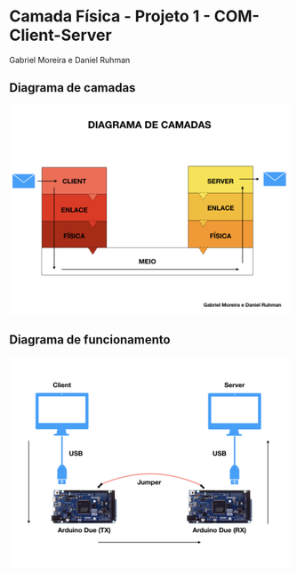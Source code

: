 # Camada Física - Projeto 1 - COM-Client-Server
Gabriel Moreira e Daniel Ruhman


## Diagrama de camadas

 ![Diagrama de camadas](Proj-1-Comunica%C3%A7%C3%A3o/images/final.001.jpeg)


## Diagrama de funcionamento

 ![Diagrama de funcionamento](Proj-1-Comunica%C3%A7%C3%A3o/images/final.002.jpeg)


